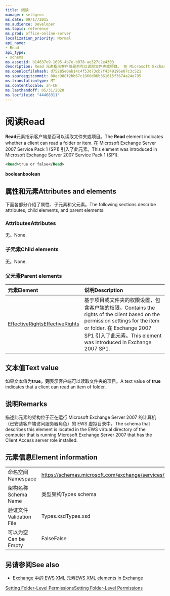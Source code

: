 ```yaml
---
title: 阅读
manager: sethgros
ms.date: 09/17/2015
ms.audience: Developer
ms.topic: reference
ms.prod: office-online-server
localization_priority: Normal
api_name:
- Read
api_type:
- schema
ms.assetid: b14637e9-1695-4b7e-b078-ae527c2e4303
description: Read 元素指示客户端是否可以读取文件夹或项目。 在 Microsoft Exchange Server 2007 Service Pack 1 (SP1) 引入了此元素。
ms.openlocfilehash: d75285e0ab14c4f53d73cb7f4349196e07c3c521
ms.sourcegitcommit: 88ec988f2bb67c1866d06b361615f3674a24e795
ms.translationtype: MT
ms.contentlocale: zh-CN
ms.lasthandoff: 05/31/2020
ms.locfileid: "44468311"
---
```

# <a name="read"></a><span data-ttu-id="63653-104">阅读</span><span class="sxs-lookup"><span data-stu-id="63653-104">Read</span></span>

<span data-ttu-id="63653-105">**Read**元素指示客户端是否可以读取文件夹或项目。</span><span class="sxs-lookup"><span data-stu-id="63653-105">The **Read** element indicates whether a client can read a folder or item.</span></span> <span data-ttu-id="63653-106">在 Microsoft Exchange Server 2007 Service Pack 1 (SP1) 引入了此元素。</span><span class="sxs-lookup"><span data-stu-id="63653-106">This element was introduced in Microsoft Exchange Server 2007 Service Pack 1 (SP1).</span></span> 
  
```xml
<Read>true or false</Read>
```

 <span data-ttu-id="63653-107">**boolean**</span><span class="sxs-lookup"><span data-stu-id="63653-107">**boolean**</span></span>
## <a name="attributes-and-elements"></a><span data-ttu-id="63653-108">属性和元素</span><span class="sxs-lookup"><span data-stu-id="63653-108">Attributes and elements</span></span>

<span data-ttu-id="63653-109">下面各部分介绍了属性、子元素和父元素。</span><span class="sxs-lookup"><span data-stu-id="63653-109">The following sections describe attributes, child elements, and parent elements.</span></span>
  
### <a name="attributes"></a><span data-ttu-id="63653-110">Attributes</span><span class="sxs-lookup"><span data-stu-id="63653-110">Attributes</span></span>

<span data-ttu-id="63653-111">无。</span><span class="sxs-lookup"><span data-stu-id="63653-111">None.</span></span>
  
### <a name="child-elements"></a><span data-ttu-id="63653-112">子元素</span><span class="sxs-lookup"><span data-stu-id="63653-112">Child elements</span></span>

<span data-ttu-id="63653-113">无。</span><span class="sxs-lookup"><span data-stu-id="63653-113">None.</span></span>
  
### <a name="parent-elements"></a><span data-ttu-id="63653-114">父元素</span><span class="sxs-lookup"><span data-stu-id="63653-114">Parent elements</span></span>

|<span data-ttu-id="63653-115">**元素**</span><span class="sxs-lookup"><span data-stu-id="63653-115">**Element**</span></span>|<span data-ttu-id="63653-116">**说明**</span><span class="sxs-lookup"><span data-stu-id="63653-116">**Description**</span></span>|
|:-----|:-----|
|[<span data-ttu-id="63653-117">EffectiveRights</span><span class="sxs-lookup"><span data-stu-id="63653-117">EffectiveRights</span></span>](effectiverights.md) <br/> |<span data-ttu-id="63653-118">基于项目或文件夹的权限设置，包含客户端的权限。</span><span class="sxs-lookup"><span data-stu-id="63653-118">Contains the rights of the client based on the permission settings for the item or folder.</span></span> <span data-ttu-id="63653-119">在 Exchange 2007 SP1 引入了此元素。</span><span class="sxs-lookup"><span data-stu-id="63653-119">This element was introduced in Exchange 2007 SP1.</span></span>  <br/> |
   
## <a name="text-value"></a><span data-ttu-id="63653-120">文本值</span><span class="sxs-lookup"><span data-stu-id="63653-120">Text value</span></span>

<span data-ttu-id="63653-121">如果文本值为**true，则**表示客户端可以读取文件夹的项目。</span><span class="sxs-lookup"><span data-stu-id="63653-121">A text value of **true** indicates that a client can read an item of folder.</span></span> 
  
## <a name="remarks"></a><span data-ttu-id="63653-122">说明</span><span class="sxs-lookup"><span data-stu-id="63653-122">Remarks</span></span>

<span data-ttu-id="63653-123">描述此元素的架构位于正在运行 Microsoft Exchange Server 2007 的计算机（已安装客户端访问服务器角色）的 EWS 虚拟目录中。</span><span class="sxs-lookup"><span data-stu-id="63653-123">The schema that describes this element is located in the EWS virtual directory of the computer that is running Microsoft Exchange Server 2007 that has the Client Access server role installed.</span></span>
  
## <a name="element-information"></a><span data-ttu-id="63653-124">元素信息</span><span class="sxs-lookup"><span data-stu-id="63653-124">Element information</span></span>

|||
|:-----|:-----|
|<span data-ttu-id="63653-125">命名空间</span><span class="sxs-lookup"><span data-stu-id="63653-125">Namespace</span></span>  <br/> |https://schemas.microsoft.com/exchange/services/2006/types  <br/> |
|<span data-ttu-id="63653-126">架构名称</span><span class="sxs-lookup"><span data-stu-id="63653-126">Schema Name</span></span>  <br/> |<span data-ttu-id="63653-127">类型架构</span><span class="sxs-lookup"><span data-stu-id="63653-127">Types schema</span></span>  <br/> |
|<span data-ttu-id="63653-128">验证文件</span><span class="sxs-lookup"><span data-stu-id="63653-128">Validation File</span></span>  <br/> |<span data-ttu-id="63653-129">Types.xsd</span><span class="sxs-lookup"><span data-stu-id="63653-129">Types.xsd</span></span>  <br/> |
|<span data-ttu-id="63653-130">可以为空</span><span class="sxs-lookup"><span data-stu-id="63653-130">Can be Empty</span></span>  <br/> |<span data-ttu-id="63653-131">False</span><span class="sxs-lookup"><span data-stu-id="63653-131">False</span></span>  <br/> |
   
## <a name="see-also"></a><span data-ttu-id="63653-132">另请参阅</span><span class="sxs-lookup"><span data-stu-id="63653-132">See also</span></span>



- [<span data-ttu-id="63653-133">Exchange 中的 EWS XML 元素</span><span class="sxs-lookup"><span data-stu-id="63653-133">EWS XML elements in Exchange</span></span>](ews-xml-elements-in-exchange.md)


[<span data-ttu-id="63653-134">Setting Folder-Level Permissions</span><span class="sxs-lookup"><span data-stu-id="63653-134">Setting Folder-Level Permissions</span></span>](https://msdn.microsoft.com/library/c7530e86-5112-401c-b10a-9c054ae59f07%28Office.15%29.aspx)

